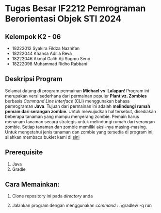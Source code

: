 # Tugas Besar IF2212 Pemrograman Berorientasi Objek STI 2024

## Kelompok K2 - 06

* 18222012 Syakira Fildza Nazhifan <br>
* 18222044 Khansa Adilla Reva <br>
* 18222046 Akmal Galih Aji Sugmo Seno <br>
* 18222098 Muhammad Ridho Rabbani <br>

## Deskripsi Program

Selamat datang di program permainan **Michael vs. Lalapan**! Program ini merupakan versi sederhana dari permainan populer **Plant vz. Zombies** berbasis *Command Line Interface* (CLI) menggunakan bahasa pemrograman **Java**. Tujuan dari permainan ini adalah **melindungi rumah pemain dari serangan zombie**. Untuk mewujudkan hal tersebut, disediakan beberapa tanaman yang mampu menyerang zombie. Pemain harus menanam tanaman secara strategis untuk melindungi rumah dari serangan zombie. Setiap tanaman dan zombie memiliki aksi-nya masing-masing. Untuk mengetahui jenis tanaman dan zombie yang tersedia di program ini, silahkan membaca buklet kami di [sini]()

## Prerequisite 
1. Java
2. Gradle

## Cara Memainkan:
1. Clone repository ini pada _directory_ anda
    
2. Jalankan program dengan menggunakan _command_ :
   .\gradlew -q run

